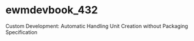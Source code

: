 # ewmdevbook_432
Custom Development: Automatic Handling Unit Creation without Packaging Specification
